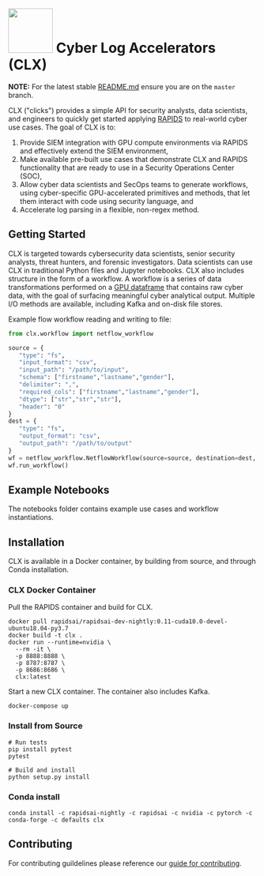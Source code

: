 # <div align="left"><img src="https://rapids.ai/assets/images/rapids_logo.png" width="90px"/>&nbsp;Cyber Log Accelerators (CLX)</div>

**NOTE:** For the latest stable [README.md](https://github.com/rapidsai/clx/blob/master/README.md) ensure you are on the `master` branch.

CLX ("clicks") provides a simple API for security analysts, data scientists, and engineers to quickly get started applying [RAPIDS](https://rapids.ai/) to real-world cyber use cases. The goal of CLX is to:

1. Provide SIEM integration with GPU compute environments via RAPIDS and effectively extend the SIEM environment,
1. Make available pre-built use cases that demonstrate CLX and RAPIDS functionality that are ready to use in a Security Operations Center (SOC), 
1. Allow cyber data scientists and SecOps teams to generate workflows, using cyber-specific GPU-accelerated primitives and methods, that let them interact with code using security language, and
1. Accelerate log parsing in a flexible, non-regex method.


## Getting Started

CLX is targeted towards cybersecurity data scientists, senior security analysts, threat hunters, and forensic investigators. Data scientists can use CLX in traditional Python files and Jupyter notebooks. CLX also includes structure in the form of a workflow. A workflow is a series of data transformations performed on a [GPU dataframe](https://github.com/rapidsai/cudf) that contains raw cyber data, with the goal of surfacing meaningful cyber analytical output. Multiple I/O methods are available, including Kafka and on-disk file stores.

Example flow workflow reading and writing to file:

```python
from clx.workflow import netflow_workflow

source = {
   "type": "fs",
   "input_format": "csv",
   "input_path": "/path/to/input",
   "schema": ["firstname","lastname","gender"],
   "delimiter": ",",
   "required_cols": ["firstname","lastname","gender"],
   "dtype": ["str","str","str"],
   "header": "0"
}
dest = {
   "type": "fs",
   "output_format": "csv",
   "output_path": "/path/to/output"
}
wf = netflow_workflow.NetflowWorkflow(source=source, destination=dest, name="my-netflow-workflow")
wf.run_workflow()
```

## Example Notebooks
The notebooks folder contains example use cases and workflow instantiations.

## Installation
CLX is available in a Docker container, by building from source, and through Conda installation.

### CLX Docker Container

Pull the RAPIDS container and build for CLX.

```aidl
docker pull rapidsai/rapidsai-dev-nightly:0.11-cuda10.0-devel-ubuntu18.04-py3.7
docker build -t clx .
docker run --runtime=nvidia \
  --rm -it \
  -p 8888:8888 \
  -p 8787:8787 \
  -p 8686:8686 \
  clx:latest
```

Start a new CLX container. The container also includes Kafka.

```aidl
docker-compose up
```

### Install from Source

```aidl
# Run tests
pip install pytest
pytest

# Build and install
python setup.py install
```
### Conda install

```
conda install -c rapidsai-nightly -c rapidsai -c nvidia -c pytorch -c conda-forge -c defaults clx
```

## Contributing

For contributing guildelines please reference our [guide for contributing](https://github.com/rapidsai/clx/blob/master/CONTRIBUTING.md).

